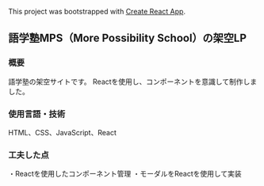This project was bootstrapped with [Create React App](https://github.com/facebook/create-react-app).

## 語学塾MPS（More Possibility School）の架空LP

### 概要
語学塾の架空サイトです。
Reactを使用し、コンポーネントを意識して制作しました。

### 使用言語・技術
HTML、CSS、JavaScript、React

### 工夫した点
・Reactを使用したコンポーネント管理
・モーダルをReactを使用して実装
